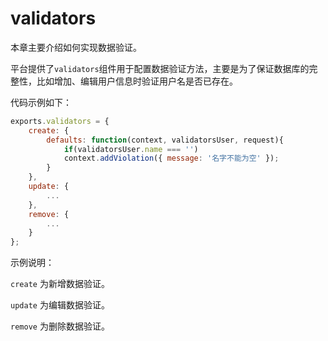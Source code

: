# validators

本章主要介绍如何实现数据验证。

平台提供了`validators`组件用于配置数据验证方法，主要是为了保证数据库的完整性，比如增加、编辑用户信息时验证用户名是否已存在。

代码示例如下：

```js
exports.validators = {
    create: {
        defaults: function(context, validatorsUser, request){
            if(validatorsUser.name === '')
            context.addViolation({ message: '名字不能为空' });
        }
    },
    update: {
        ...
    },
    remove: {
        ...
    }
};
```

示例说明：

`create` 为新增数据验证。

`update` 为编辑数据验证。

`remove` 为删除数据验证。

